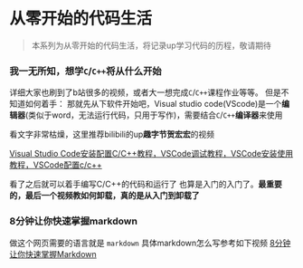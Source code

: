 # 从零开始的代码生活
>本系列为从零开始的代码生活，将记录up学习代码的历程，敬请期待

### 我一无所知，想学`C`/`C++`将从什么开始
详细大家也刷到了b站很多的视频，或者大一想完成`C`/`C++`课程作业等等。
但是不知道如何着手：
那就先从下软件开始吧，Visual studio code(VScode)是一个**编辑器**(类似于word，无法运行代码，只用于写作)，需要结合`C`/`C++`**编译器**来使用

看文字非常枯燥，这里推荐bilibili的up**趣字节贺宏宏**的视频

[Visual Studio Code安装配置C/C++教程，VSCode调试教程，VSCode安装使用教程，VSCode配置c/c++](https://www.bilibili.com/video/BV19c411G7ey?p=1&vd_source=221d3894aaed044dae28e48c4e156f42)

看了之后就可以着手编写C/C++的代码和运行了 也算是入门的入门了。**最重要的，最后一个视频教如何卸载，真的是从入门到卸载了**

### 8分钟让你快速掌握markdown
做这个网页需要的语言就是 `markdown` 具体markdown怎么写参考如下视频
[8分钟让你快速掌握Markdown](https://www.bilibili.com/video/BV1JA411h7Gw/?spm_id_from=333.337.search-card.all.click&vd_source=221d3894aaed044dae28e48c4e156f42)


